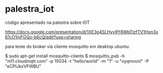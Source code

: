 # palestra_iot
código apresentado na palestra sobre IOT

https://docs.google.com/presentation/d/1XE3g4SLHyy9Y8WbTIzfTV1Hqn3x61cO1njFGQo-b6cQ/edit?usp=sharing

para teste do broker via cliente mosquitto em desktop ubuntu:

$ sudo apt-get install mosquitto-clients
$ mosquitto_pub -h "m11.cloudmqtt.com" -p 15034 -t "hello/world" -m "1" -u "oyqmvonl" -P "eCPIJkxVFWBU"
